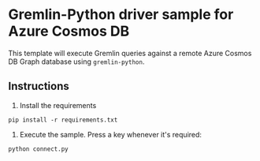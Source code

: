 # Gremlin-Python driver sample for Azure Cosmos DB

This template will execute Gremlin queries against a remote Azure Cosmos DB Graph database using `gremlin-python`.

## Instructions
1. Install the requirements
```
pip install -r requirements.txt
```
1.  Execute the sample. Press a key whenever it's required:
```
python connect.py
```
